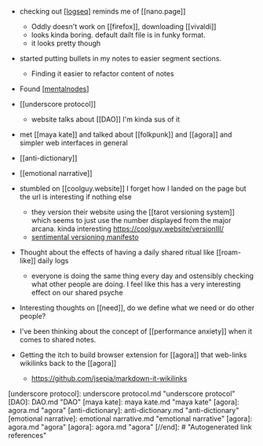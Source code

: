 * checking out [[logseq]] reminds me of [[nano.page]]
	* Oddly doesn't work on [[firefox]], downloading [[vivaldi]]
	* looks kinda boring. default dailt file is in funky format.
	* it looks pretty though
* started putting bullets in my notes to easier segment sections. 
	* Finding it easier to refactor content of notes
* Found [[mentalnodes]]
* [[underscore protocol]]
	* website talks about [[DAO]] I'm kinda sus of it
* met [[maya kate]] and talked about [[folkpunk]] and [[agora]] and simpler web interfaces in general

* [[anti-dictionary]]
* [[emotional narrative]]
* stumbled on [[coolguy.website]] I forget how I landed on the page but the url is interesting if nothing else
	* they version their website using the [[tarot versioning system]] which seems to just use the number displayed from the major arcana. kinda interesting https://coolguy.website/versionIII/
	* [sentimental versioning manifesto](http://sentimentalversioning.org)
* Thought about the effects of having a daily shared ritual like [[roam-like]] daily logs
	* everyone is doing the same thing every day and ostensibly checking what other people are doing. I feel like this has a very interesting effect on our shared psyche
* Interesting thoughts on [[need]], do we define what we need or do other people?
* I've been thinking about the concept of [[performance anxiety]] when it comes to shared notes. 
* Getting the itch to build browser extension for [[agora]] that web-links wikilinks back to the [[agora]]
	* https://github.com/jsepia/markdown-it-wikilinks



[//begin]: # "Autogenerated link references for markdown compatibility"
[logseq]: logseq/pages/logseq.md "logseq"
[mentalnodes]: mentalnodes.md "mentalnodes"
[underscore protocol]: underscore protocol.md "underscore protocol"
[DAO]: DAO.md "DAO"
[maya kate]: maya kate.md "maya kate"
[agora]: agora.md "agora"
[anti-dictionary]: anti-dictionary.md "anti-dictionary"
[emotional narrative]: emotional narrative.md "emotional narrative"
[agora]: agora.md "agora"
[agora]: agora.md "agora"
[//end]: # "Autogenerated link references"